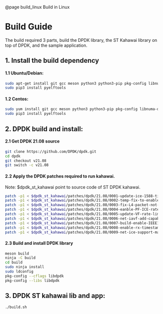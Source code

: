 @page build_linux Build in Linux
# Build Guide

The build required 3 parts, build the DPDK library, the ST Kahawai library on top of DPDK, and the sample application.

## 1. Install the build dependency
#### 1.1 Ubuntu/Debian:
```bash
sudo apt-get install git gcc meson python3 python3-pip pkg-config libnuma-dev libjson-c-dev libpcap-dev libgtest-dev libsdl2-dev
sudo pip3 install pyelftools
```
#### 1.2 Centos:
```bash
sudo yum install git gcc meson python3 python3-pip pkg-config libnuma-devel json-c-devel libpcap-devel gtest-devel SDL2-devel
sudo pip3 install pyelftools
```

## 2. DPDK build and install:

#### 2.1 Get DPDK 21.08 source
```bash
git clone https://github.com/DPDK/dpdk.git
cd dpdk
git checkout v21.08
git switch -c v21.08
```

#### 2.2 Apply the DPDK patches required to run kahawai.
Note: $dpdk_st_kahawai point to source code of ST DPDK kahawai.
```bash
patch -p1 < $dpdk_st_kahawai/patches/dpdk/21.08/0001-update-ice-1588-timesync-based-on-21.08.patch
patch -p1 < $dpdk_st_kahawai/patches/dpdk/21.08/0002-temp-fix-to-enable-multicast-rx-on-ice.patch
patch -p1 < $dpdk_st_kahawai/patches/dpdk/21.08/0003-fix-L4-packet-not-work.patch
patch -p1 < $dpdk_st_kahawai/patches/dpdk/21.08/0004-eanble-PF-ICE-rate-limit.patch
patch -p1 < $dpdk_st_kahawai/patches/dpdk/21.08/0005-update-VF-rate-limit.patch
patch -p1 < $dpdk_st_kahawai/patches/dpdk/21.08/0006-net-iavf-add-capability-for-runtime-rx-tx-queue-setu.patch
patch -p1 < $dpdk_st_kahawai/patches/dpdk/21.08/0007-build-enable-IEEE1588-PTP-option.patch
patch -p1 < $dpdk_st_kahawai/patches/dpdk/21.08/0008-enable-rx-timestamp-and-fix-performance-issue.patch
patch -p1 < $dpdk_st_kahawai/patches/dpdk/21.08/0009-net-ice-support-max-burst-size-configuration.patch
```

#### 2.3 Build and install DPDK library
```bash
meson build
ninja -C build
cd build
sudo ninja install
sudo ldconfig
pkg-config --cflags libdpdk
pkg-config --libs libdpdk
```

## 3. DPDK ST kahawai lib and app:
```bash
./build.sh
```
